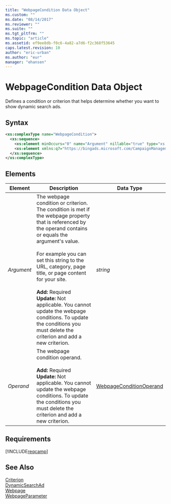 ```yaml
---
title: "WebpageCondition Data Object"
ms.custom: ""
ms.date: "08/14/2017"
ms.reviewer: ""
ms.suite: ""
ms.tgt_pltfrm: ""
ms.topic: "article"
ms.assetid: ef9ee8db-f0c6-4a82-a7d6-f2c368f53645
caps.latest.revision: 10
author: "eric-urban"
ms.author: "eur"
manager: "ehansen"
---
```

# WebpageCondition Data Object
Defines a condition or criterion that helps determine whether you want to show dynamic search ads.

## Syntax

```xml
<xs:complexType name="WebpageCondition">
  <xs:sequence>
    <xs:element minOccurs="0" name="Argument" nillable="true" type="xs:string"/>
    <xs:element xmlns:q7="https://bingads.microsoft.com/CampaignManagement/v10" minOccurs="0" name="Operand" type="q7:WebpageConditionOperand"/>
  </xs:sequence>
</xs:complexType>
```

## <a name="Elements"></a>Elements

|Element|Description|Data Type|
|-----------|---------------|-------------|
|*Argument*|The webpage condition or criterion. The condition is met if the webpage property that is referenced by the operand contains or equals the argument's value.<br/><br/>For example you can set this string to the URL, category, page title, or page content for your site.<br/><br/>**Add:** Required<br/>**Update:** Not applicable. You cannot update the webpage conditions. To update the conditions you must delete the criterion and add a new criterion.|*string*|
|*Operand*|The webpage condition operand.<br/><br/>**Add:** Required<br/>**Update:** Not applicable. You cannot update the webpage conditions. To update the conditions you must delete the criterion and add a new criterion.|[WebpageConditionOperand](../campaign-api/webpageconditionoperand-value-set.md)|


## Requirements
[!INCLUDE[reqcamp](../campaign-api/includes/reqcamp.md)]
## See Also
[Criterion](../campaign-api/criterion-data-object.md)  
[DynamicSearchAd](../campaign-api/dynamicsearchad-data-object.md)  
[Webpage](../campaign-api/webpage-data-object.md)  
[WebpageParameter](../campaign-api/webpageparameter-data-object.md)  
